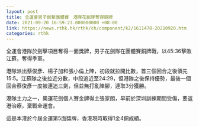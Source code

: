 ```yaml
---
layout: post
title: 全運會男子劍擊團體賽　港隊花劍隊奪得銅牌
date: 2021-09-20 16:59:23.000000000 +08:00
link: https://news.rthk.hk/rthk/ch/component/k2/1611478-20210920.htm
categories: rthk
---
```


全運會港隊於劍擊項目奪得一面獎牌，男子花劍隊在團體賽銅牌戰，以45:36擊敗江蘇，奪得季軍。

港隊派出蔡俊彥、楊子加和張小倫上陣，初段就拉開比數，首三個回合之後領先15:5。江蘇隊之後拉近分數，中段追近至24:29，但港隊之後保持優勢，最後一個回合蔡俊彥一度被連追三劍，但並無打亂陣腳，連取3分獲勝。 

港隊主力之一，奧運花劍個人賽金牌得主張家朗，早前於深圳訓練期間受傷，要返港治療，棄戰全運會。

這是本港於今屆全運第5面獎牌，香港現時取得1金4銅成績。
